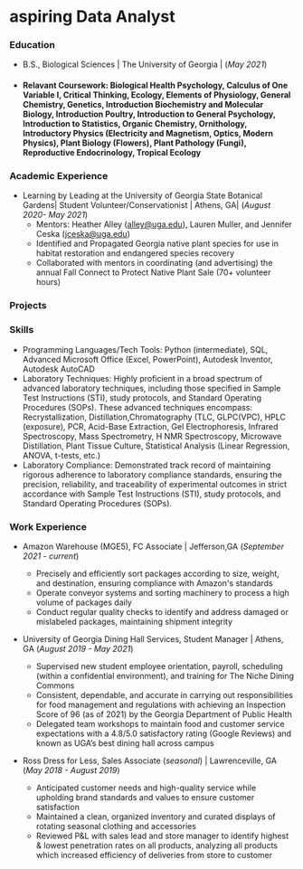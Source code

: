 # aspiring Data Analyst 

### Education
- B.S., Biological Sciences | The University of Georgia | (_May 2021_)
- #### Relavant Coursework: Biological Health Psychology, Calculus of One Variable I, Critical Thinking, Ecology, Elements of Physiology, General Chemistry, Genetics, Introduction Biochemistry and Molecular Biology, Introduction Poultry, Introduction to General Psychology, Introduction to Statistics, Organic Chemistry, Ornithology, Introductory Physics (Electricity and Magnetism, Optics, Modern Physics),  Plant Biology (Flowers), Plant Pathology (Fungi), Reproductive Endocrinology, Tropical Ecology
  
### Academic Experience 
- Learning by Leading at the University of Georgia State Botanical Gardens| Student Volunteer/Conservationist | Athens, GA| (_August 2020- May 2021_)
  - Mentors: Heather Alley (alley@uga.edu), Lauren Muller, and Jennifer Ceska (jceska@uga.edu)
  - Identified and Propagated Georgia native plant species for use in habitat restoration and endangered species recovery
  - Collaborated with mentors in coordinating (and advertising) the annual Fall Connect to Protect Native Plant Sale (70+ volunteer hours)
    
### Projects 

### Skills 
- Programming Languages/Tech Tools: Python (intermediate), SQL,  Advanced Microsoft Office (Excel, PowerPoint), Autodesk Inventor, Autodesk AutoCAD
- Laboratory Techniques: Highly proficient in a broad spectrum of advanced laboratory techniques, including those specified in Sample Test Instructions (STI), study protocols, and Standard Operating Procedures (SOPs). These advanced techniques encompass: Recrystallization, Distillation,Chromatography (TLC, GLPC(VPC), HPLC (exposure), PCR, Acid-Base Extraction, Gel Electrophoresis, Infrared Spectroscopy, Mass Spectrometry, H NMR Spectroscopy, Microwave Distillation, Plant Tissue Culture, Statistical Analysis (Linear Regression, ANOVA, t-tests, etc.)
- Laboratory Compliance: Demonstrated track record of maintaining rigorous adherence to laboratory compliance standards, ensuring the precision, reliability, and traceability of experimental outcomes in strict accordance with Sample Test Instructions (STI), study protocols, and Standard Operating Procedures (SOPs).
  
### Work Experience 
- Amazon Warehouse (MGE5), FC Associate	| Jefferson,GA (_September 2021 - current_) 
  - Precisely and efficiently sort packages according to size, weight, and destination, ensuring compliance with Amazon's standards
  - Operate conveyor systems and sorting machinery to process a high volume of packages daily
  - Conduct regular quality checks to identify and address damaged or mislabeled packages, maintaining shipment integrity
    
- University of Georgia Dining Hall Services, Student Manager | Athens, GA (_August 2019 - May 2021_)
  - Supervised new student employee orientation, payroll, scheduling (within a confidential environment), and training for The Niche Dining Commons
  - Consistent, dependable, and accurate in carrying out responsibilities for food management and regulations with achieving an Inspection Score of 96 (as of 2021) by the Georgia Department of Public Health
  - Delegated team workshops to maintain food and customer service expectations with a 4.8/5.0 satisfactory rating (Google Reviews) and known as UGA’s best dining hall across campus
    
- Ross Dress for Less, Sales Associate (_seasonal_) |	Lawrenceville, GA (_May 2018 - August 2019_)
  - Anticipated customer needs and high-quality service while upholding brand standards and values to ensure customer satisfaction
  - Maintained a clean, organized inventory and curated displays of rotating seasonal clothing and accessories
  - Reviewed P&L with sales lead and store manager to identify highest & lowest penetration rates on all products, analyzing all products which increased efficiency of deliveries from store to customer
